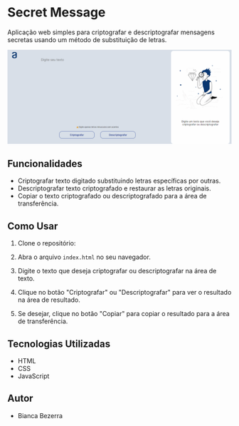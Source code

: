 # Secret Message

Aplicação web simples para criptografar e descriptografar mensagens secretas usando um método de substituição de letras.

![Secret Message Demo](assets/demo.gif)

## Funcionalidades

- Criptografar texto digitado substituindo letras específicas por outras.
- Descriptografar texto criptografado e restaurar as letras originais.
- Copiar o texto criptografado ou descriptografado para a área de transferência.

## Como Usar

1. Clone o repositório:

2. Abra o arquivo `index.html` no seu navegador.

3. Digite o texto que deseja criptografar ou descriptografar na área de texto.

4. Clique no botão "Criptografar" ou "Descriptografar" para ver o resultado na área de resultado.

5. Se desejar, clique no botão "Copiar" para copiar o resultado para a área de transferência.

## Tecnologias Utilizadas

- HTML
- CSS
- JavaScript

## Autor

- Bianca Bezerra
